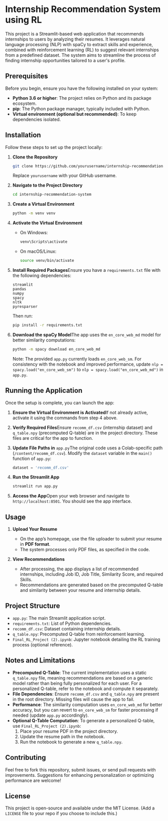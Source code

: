 # Internship Recommendation System using RL

This project is a Streamlit-based web application that recommends internships to users by analyzing their resumes. It leverages natural language processing (NLP) with spaCy to extract skills and experience, combined with reinforcement learning (RL) to suggest relevant internships from a predefined dataset. The system aims to streamline the process of finding internship opportunities tailored to a user's profile.

## Prerequisites

Before you begin, ensure you have the following installed on your system:

- **Python 3.6 or higher**: The project relies on Python and its package ecosystem.
- **pip**: The Python package manager, typically included with Python.
- **Virtual environment (optional but recommended)**: To keep dependencies isolated.

## Installation

Follow these steps to set up the project locally:

1. **Clone the Repository**

   ```bash
   git clone https://github.com/yourusername/internship-recommendation-system.git
   ```

   Replace `yourusername` with your GitHub username.

2. **Navigate to the Project Directory**

   ```bash
   cd internship-recommendation-system
   ```

3. **Create a Virtual Environment**

   ```bash
   python -m venv venv
   ```

4. **Activate the Virtual Environment**

   - On Windows:

     ```bash
     venv\Scripts\activate
     ```

   - On macOS/Linux:

     ```bash
     source venv/bin/activate
     ```

5. **Install Required Packages**Ensure you have a `requirements.txt` file with the following dependencies:

   ```
   streamlit
   pandas
   numpy
   spacy
   nltk
   pyresparser
   ```

   Then run:

   ```bash
   pip install -r requirements.txt
   ```

6. **Download the spaCy Model**The app uses the `en_core_web_md` model for better similarity computations:

   ```bash
   python -m spacy download en_core_web_md
   ```

   Note: The provided `app.py` currently loads `en_core_web_sm`. For consistency with the notebook and improved performance, update `nlp = spacy.load("en_core_web_sm")` to `nlp = spacy.load("en_core_web_md")` in `app.py`.

## Running the Application

Once the setup is complete, you can launch the app:

1. **Ensure the Virtual Environment is Activated**If not already active, activate it using the commands from step 4 above.

2. **Verify Required Files**Ensure `recomm_df.csv` (internship dataset) and `q_table.npy` (precomputed Q-table) are in the project directory. These files are critical for the app to function.

3. **Update File Paths in** `app.py`The original code uses a Colab-specific path (`/content/recomm_df.csv`). Modify the `dataset` variable in the `main()` function of `app.py`:

   ```python
   dataset = 'recomm_df.csv'
   ```

4. **Run the Streamlit App**

   ```bash
   streamlit run app.py
   ```

5. **Access the App**Open your web browser and navigate to `http://localhost:8501`. You should see the app interface.

## Usage

1. **Upload Your Resume**

   - On the app’s homepage, use the file uploader to submit your resume in **PDF format**.
   - The system processes only PDF files, as specified in the code.

2. **View Recommendations**

   - After processing, the app displays a list of recommended internships, including Job ID, Job Title, Similarity Score, and required Skills.
   - Recommendations are generated based on the precomputed Q-table and similarity between your resume and internship details.

## Project Structure

- `app.py`: The main Streamlit application script.
- `requirements.txt`: List of Python dependencies.
- `recomm_df.csv`: Dataset containing internship details.
- `q_table.npy`: Precomputed Q-table from reinforcement learning.
- `Final_RL_Project (2).ipynb`: Jupyter notebook detailing the RL training process (optional reference).

## Notes and Limitations

- **Precomputed Q-Table**: The current implementation uses a static `q_table.npy` file, meaning recommendations are based on a generic model rather than being fully personalized for each user. For a personalized Q-table, refer to the notebook and compute it separately.
- **File Dependencies**: Ensure `recomm_df.csv` and `q_table.npy` are present in the root directory. Missing files will cause the app to fail.
- **Performance**: The similarity computation uses `en_core_web_md` for better accuracy, but you can revert to `en_core_web_sm` for faster processing if needed (update `app.py` accordingly).
- **Optional Q-Table Computation**: To generate a personalized Q-table, use `Final_RL_Project (2).ipynb`:
  1. Place your resume PDF in the project directory.
  2. Update the resume path in the notebook.
  3. Run the notebook to generate a new `q_table.npy`.

## Contributing

Feel free to fork this repository, submit issues, or send pull requests with improvements. Suggestions for enhancing personalization or optimizing performance are welcome!

## License

This project is open-source and available under the MIT License. (Add a `LICENSE` file to your repo if you choose to include this.)
